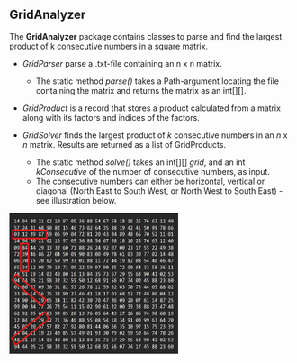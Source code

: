 ## GridAnalyzer 

The **GridAnalyzer** package contains classes to parse and find the largest product of k consecutive numbers in a square matrix.
  
- *GridParser* parse a .txt-file containing an n x n matrix. 
  - The static method *parse()* takes a Path-argument locating the file containing the matrix and returns the matrix as an int[][].
  
- *GridProduct* is a record that stores a product calculated from a matrix along with its factors and indices of the factors.
  
- *GridSolver* finds the largest product of *k* consecutive numbers in an *n* x *n* matrix. Results are returned as a list of GridProducts.
  - The static method *solve()* takes an int[][] *grid*, and an int *kConsecutive* of the number of consecutive numbers,  as input.   
  - The consecutive numbers can either be horizontal, vertical or diagonal (North East to South West, or North West to South East) - see illustration below.


<img src="illustration.png" alt="How consecutive numbers are calculated" width="300" height="250" />
